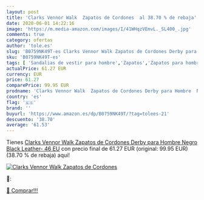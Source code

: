 ```yaml
---
layout: post
title: 'Clarks Vennor Walk  Zapatos de Cordones  al 38.70 % de rebaja'
date: 2020-06-01 14:22:16
image: 'https://m.media-amazon.com/images/I/41WHqzVEmvL._SL400_.jpg'
comments: true
category: ofertas
author: 'tole.es'
slug: 'B0759NK49T-es Clarks Vennor Walk Zapatos de Cordones Derby para Hombre...'
sku: 'B0759NK49T-es'
tags: [ 'Sandalias de vestir para hombre','Zapatos','Zapatos para hombre','Zapatos y complementos','zapatos', ]
actualPrice: 61.27 EUR
currency: EUR
price: 61.27
comparePrice: 99.95 EUR
prodname: 'Clarks Vennor Walk  Zapatos de Cordones Derby para Hombre  Negro  Black Leather-   46 EU'
country: 'es'
flag: '🇪🇸'
brand: ''
buyurl: 'https://www.amazon.es/dp/B0759NK49T/?tag=tolees-21'
descuento: '38.70'
average: '61.53'
---
```


Tienes [Clarks Vennor Walk  Zapatos de Cordones Derby para Hombre  Negro  Black Leather-   46 EU](https://www.amazon.es/dp/B0759NK49T/?tag=tolees-21) con precio final de  61.27 EUR (original: 99.95 EUR) (38.70 %  de rebaja) aqui!

[![Clarks Vennor Walk  Zapatos de Cordones ](https://m.media-amazon.com/images/I/41WHqzVEmvL._SL400_.jpg)](https://www.amazon.es/dp/B0759NK49T/?tag=tolees-21)

🔎:


[🛒 Comprar!!!](https://www.amazon.es/dp/B0759NK49T/?tag=tolees-21)
